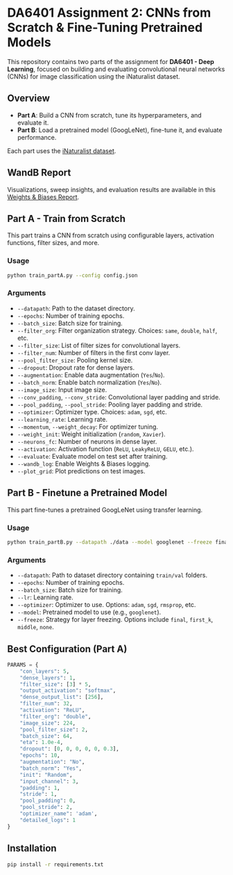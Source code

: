 # DA6401 Assignment 2: CNNs from Scratch & Fine-Tuning Pretrained Models

This repository contains two parts of the assignment for **DA6401 - Deep Learning**, focused on building and evaluating convolutional neural networks (CNNs) for image classification using the iNaturalist dataset.


## Overview

- **Part A**: Build a CNN from scratch, tune its hyperparameters, and evaluate it.
- **Part B**: Load a pretrained model (GoogLeNet), fine-tune it, and evaluate performance.

Each part uses the [iNaturalist dataset](https://storage.googleapis.com/wandb_datasets/nature_12K.zip).

## WandB Report

Visualizations, sweep insights, and evaluation results are available in this [Weights & Biases Report](https://api.wandb.ai/links/cs24m021-iit-madras/nvfd4a1c).

## Part A - Train from Scratch

This part trains a CNN from scratch using configurable layers, activation functions, filter sizes, and more.

### Usage

```bash
python train_partA.py --config config.json
```

### Arguments

- `--datapath`: Path to the dataset directory.
- `--epochs`: Number of training epochs.
- `--batch_size`: Batch size for training.
- `--filter_org`: Filter organization strategy. Choices: `same`, `double`, `half`, etc.
- `--filter_size`: List of filter sizes for convolutional layers.
- `--filter_num`: Number of filters in the first conv layer.
- `--pool_filter_size`: Pooling kernel size.
- `--dropout`: Dropout rate for dense layers.
- `--augmentation`: Enable data augmentation (`Yes`/`No`).
- `--batch_norm`: Enable batch normalization (`Yes`/`No`).
- `--image_size`: Input image size.
- `--conv_padding`, `--conv_stride`: Convolutional layer padding and stride.
- `--pool_padding`, `--pool_stride`: Pooling layer padding and stride.
- `--optimizer`: Optimizer type. Choices: `adam`, `sgd`, etc.
- `--learning_rate`: Learning rate.
- `--momentum`, `--weight_decay`: For optimizer tuning.
- `--weight_init`: Weight initialization (`random`, `Xavier`).
- `--neurons_fc`: Number of neurons in dense layer.
- `--activation`: Activation function (`ReLU`, `LeakyReLU`, `GELU`, etc.).
- `--evaluate`: Evaluate model on test set after training.
- `--wandb_log`: Enable Weights & Biases logging.
- `--plot_grid`: Plot predictions on test images.

## Part B - Finetune a Pretrained Model

This part fine-tunes a pretrained GoogLeNet using transfer learning.

### Usage

```bash
python train_partB.py --datapath ./data --model googlenet --freeze final --epochs 5 --batch_size 64 --lr 1e-4
```

### Arguments

- `--datapath`: Path to dataset directory containing `train/val` folders.
- `--epochs`: Number of training epochs.
- `--batch_size`: Batch size for training.
- `--lr`: Learning rate.
- `--optimizer`: Optimizer to use. Options: `adam`, `sgd`, `rmsprop`, etc.
- `--model`: Pretrained model to use (e.g., `googlenet`).
- `--freeze`: Strategy for layer freezing. Options include `final`, `first_k`, `middle`, `none`.

## Best Configuration (Part A)

```python
PARAMS = {
    "con_layers": 5,
    "dense_layers": 1,
    "filter_size": [3] * 5,
    "output_activation": "softmax",
    "dense_output_list": [256],
    "filter_num": 32,
    "activation": "ReLU",
    "filter_org": "double",
    "image_size": 224,
    "pool_filter_size": 2,
    "batch_size": 64,
    "eta": 1.0e-4,
    "dropout": [0, 0, 0, 0, 0, 0.3],
    "epochs": 10,
    "augmentation": "No",
    "batch_norm": "Yes",
    "init": "Random",
    "input_channel": 3,
    "padding": 1,
    "stride": 1,
    "pool_padding": 0,
    "pool_stride": 2,
    "optimizer_name": 'adam',
    "detailed_logs": 1
}
```


## Installation

```bash
pip install -r requirements.txt
```
